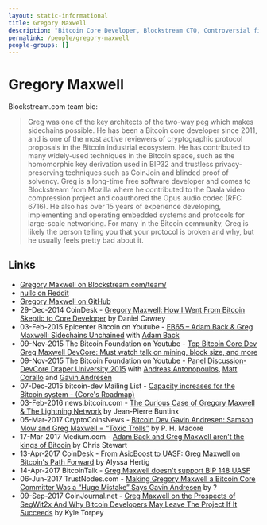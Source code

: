 ```yaml
---
layout: static-informational
title: Gregory Maxwell
description: "Bitcoin Core Developer, Blockstream CTO, Controversial figure to the Big Block political faction"
permalink: /people/gregory-maxwell
people-groups: []
---
```


# Gregory Maxwell

Blockstream.com team bio:

> Greg was one of the key architects of the two-way peg which makes sidechains possible. He has been a Bitcoin core developer since 2011, and is one of the most active reviewers of cryptographic protocol proposals in the Bitcoin industrial ecosystem. He has contributed to many widely-used techniques in the Bitcoin space, such as the homomorphic key derivation used in BIP32 and trustless privacy-preserving techniques such as CoinJoin and blinded proof of solvency. Greg is a long-time free software developer and comes to Blockstream from Mozilla where he contributed to the Daala video compression project and coauthored the Opus audio codec (RFC 6716). He also has over 15 years of experience developing, implementing and operating embedded systems and protocols for large-scale networking. For many in the Bitcoin community, Greg is likely the person telling you that your protocol is broken and why, but he usually feels pretty bad about it.

## Links

* [Gregory Maxwell on Blockstream.com/team/](https://blockstream.com/team/greg-maxwell/)
* [nullc on Reddit](https://www.reddit.com/user/nullc)
* [Gregory Maxwell on GitHub](https://github.com/gmaxwell)
* 29-Dec-2014 CoinDesk - [Gregory Maxwell: How I Went From Bitcoin Skeptic to Core Developer](https://www.coindesk.com/gregory-maxwell-went-bitcoin-skeptic-core-developer/) by Daniel Cawrey
* 03-Feb-2015 Epicenter Bitcoin on Youtube - [EB65 – Adam Back & Greg Maxwell: Sidechains Unchained](https://www.youtube.com/watch?v=jE_elgnIw3M) with [Adam Back](/people/adam_back.md)
* 09-Nov-2015 The Bitcoin Foundation on Youtube - [Top Bitcoin Core Dev Greg Maxwell DevCore: Must watch talk on mining, block size, and more](https://www.youtube.com/watch?v=RguZ0_nmSPw)
* 09-Nov-2015 The Bitcoin Foundation on Youtube - [Panel Discussion-DevCore Draper University 2015](https://www.youtube.com/watch?v=0iQSRGT3nfE) with [Andreas Antonopoulos](/people/andreas_antonopoulos.md), [Matt Corallo](/people/matt_corallo.md) and [Gavin Andresen](/people/gavin_andresen.md)
* 07-Dec-2015 bitcoin-dev Mailing List - [Capacity increases for the Bitcoin system - (Core's Roadmap)](https://lists.linuxfoundation.org/pipermail/bitcoin-dev/2015-December/011865.html)
* 03-Feb-2016 news.bitcoin.com - [The Curious Case of Gregory Maxwell & The Lightning Network](https://news.bitcoin.com/the-curious-case-of-gregory-maxwell-and-the-lightning-network/) by Jean-Pierre Buntinx
* 05-Mar-2017 CryptoCoinsNews - [Bitcoin Dev Gavin Andresen: Samson Mow and Greg Maxwell = “Toxic Trolls”](https://www.cryptocoinsnews.com/gavin-andresen-samson-mow-and-greg-maxwell-toxic-trolls/) by P. H. Madore
* 17-Mar-2017 Medium.com - [Adam Back and Greg Maxwell aren’t the kings of Bitcoin](https://medium.com/@Chris_Stewart_5/adam-back-and-greg-maxwell-arent-the-kings-of-bitcoin-9e03e0a52177) by Chris Stewart
* 13-Apr-2017 CoinDesk - [From AsicBoost to UASF: Greg Maxwell on Bitcoin's Path Forward](https://www.coindesk.com/asicboost-uasf-greg-maxwell-bitcoins-path-forward/) by Alyssa Hertig
* 14-Apr-2017 BitcoinTalk - [Greg Maxwell doesn't support BIP 148 UASF](https://bitcointalk.org/index.php?topic=1870015.0)
* 06-Jun-2017 TrustNodes.com - [Making Gregory Maxwell a Bitcoin Core Committer Was a “Huge Mistake” Says Gavin Andresen](http://www.trustnodes.com/2017/06/06/making-gregory-maxwell-bitcoin-core-committer-huge-mistake-says-gavin-andresen) by ?
* 09-Sep-2017 CoinJournal.net - [Greg Maxwell on the Prospects of SegWit2x And Why Bitcoin Developers May Leave The Project If It Succeeds](https://coinjournal.net/greg-maxwell-prospects-segwit2x-bitcoin-developers-may-leave-project-succeeds/amp/) by Kyle Torpey
